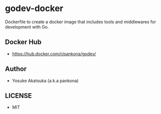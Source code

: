 # godev-docker

Dockerfile to create a docker image that includes tools and middlewares for development with Go.

## Docker Hub

* https://hub.docker.com/r/pankona/godev/

## Author

* Yosuke Akatsuka (a.k.a pankona)

## LICENSE

* MIT

